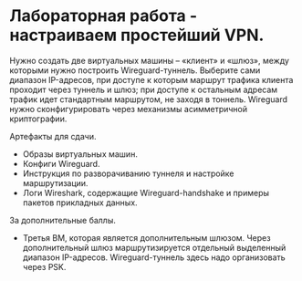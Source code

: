 # Лабораторная работа - настраиваем простейший VPN.

Нужно создать две виртуальных машины – «клиент» и «шлюз», между которыми нужно построить Wireguard-туннель. Выберите сами диапазон IP-адресов, при доступе к которым маршрут трафика клиента проходит через туннель и шлюз; при доступе к остальным адресам трафик идет стандартным маршрутом, не заходя в тоннель.
Wireguard нужно сконфигурировать через механизмы асимметричной криптографии.

Артефакты для сдачи.
- Образы виртуальных машин.
- Конфиги Wireguard.
- Инструкция по разворачиванию туннеля и настройке маршрутизации.
- Логи Wireshark, содержащие Wireguard-handshake и примеры пакетов прикладных данных.

За дополнительные баллы.
- Третья ВМ, которая является дополнительным шлюзом. Через дополнительный шлюз маршрутизируется отдельный выделенный диапазон IP-адресов. Wireguard-туннель здесь надо организовать через PSK.
